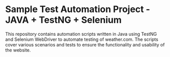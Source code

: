 # Sample Test Automation Project - JAVA + TestNG + Selenium
This repository contains automation scripts written in Java using TestNG and Selenium WebDriver to automate testing of weather.com. The scripts cover various scenarios and tests to ensure the functionality and usability of the website.
